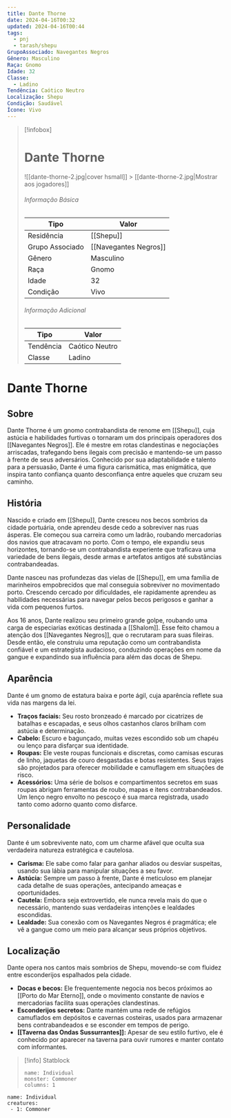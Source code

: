 ```yaml
---
title: Dante Thorne
date: 2024-04-16T00:32
updated: 2024-04-16T00:44
tags:
  - pnj
  - tarash/shepu
GrupoAssociado: Navegantes Negros
Gênero: Masculino
Raça: Gnomo
Idade: 32
Classe:
  - Ladino
Tendência: Caótico Neutro
Localização: Shepu
Condição: Saudável
Ícone: Vivo
---
```


> [!infobox]
>
> # Dante Thorne
>
> ![[dante-thorne-2.jpg|cover hsmall]] > [[dante-thorne-2.jpg|Mostrar aos jogadores]]
>
> ###### Informação Básica
>
> | Tipo            | Valor                 |
> | --------------- | --------------------- |
> | Residência      | [[Shepu]]             |
> | Grupo Associado | [[Navegantes Negros]] |
> | Gênero          | Masculino             |
> | Raça            | Gnomo                 |
> | Idade           | 32                    |
> | Condição        | Vivo                  |
>
> ###### Informação Adicional
>
> | Tipo      | Valor          |
> | --------- | -------------- |
> | Tendência | Caótico Neutro |
> | Classe    | Ladino         |

# Dante Thorne

## Sobre

Dante Thorne é um gnomo contrabandista de renome em [[Shepu]], cuja astúcia e habilidades furtivas o tornaram um dos principais operadores dos [[Navegantes Negros]]. Ele é mestre em rotas clandestinas e negociações arriscadas, trafegando bens ilegais com precisão e mantendo-se um passo à frente de seus adversários. Conhecido por sua adaptabilidade e talento para a persuasão, Dante é uma figura carismática, mas enigmática, que inspira tanto confiança quanto desconfiança entre aqueles que cruzam seu caminho.

## História

Nascido e criado em [[Shepu]], Dante cresceu nos becos sombrios da cidade portuária, onde aprendeu desde cedo a sobreviver nas ruas ásperas. Ele começou sua carreira como um ladrão, roubando mercadorias dos navios que atracavam no porto. Com o tempo, ele expandiu seus horizontes, tornando-se um contrabandista experiente que traficava uma variedade de bens ilegais, desde armas e artefatos antigos até substâncias contrabandeadas.

Dante nasceu nas profundezas das vielas de [[Shepu]], em uma família de marinheiros empobrecidos que mal conseguia sobreviver no movimentado porto. Crescendo cercado por dificuldades, ele rapidamente aprendeu as habilidades necessárias para navegar pelos becos perigosos e ganhar a vida com pequenos furtos.

Aos 16 anos, Dante realizou seu primeiro grande golpe, roubando uma carga de especiarias exóticas destinada a [[Shalom]]. Esse feito chamou a atenção dos [[Navegantes Negros]], que o recrutaram para suas fileiras. Desde então, ele construiu uma reputação como um contrabandista confiável e um estrategista audacioso, conduzindo operações em nome da gangue e expandindo sua influência para além das docas de Shepu.

## Aparência

Dante é um gnomo de estatura baixa e porte ágil, cuja aparência reflete sua vida nas margens da lei.

- **Traços faciais:** Seu rosto bronzeado é marcado por cicatrizes de batalhas e escapadas, e seus olhos castanhos claros brilham com astúcia e determinação.
- **Cabelo:** Escuro e bagunçado, muitas vezes escondido sob um chapéu ou lenço para disfarçar sua identidade.
- **Roupas:** Ele veste roupas funcionais e discretas, como camisas escuras de linho, jaquetas de couro desgastadas e botas resistentes. Seus trajes são projetados para oferecer mobilidade e camuflagem em situações de risco.
- **Acessórios:** Uma série de bolsos e compartimentos secretos em suas roupas abrigam ferramentas de roubo, mapas e itens contrabandeados. Um lenço negro envolto no pescoço é sua marca registrada, usado tanto como adorno quanto como disfarce.

## Personalidade

Dante é um sobrevivente nato, com um charme afável que oculta sua verdadeira natureza estratégica e cautelosa.

- **Carisma:** Ele sabe como falar para ganhar aliados ou desviar suspeitas, usando sua lábia para manipular situações a seu favor.
- **Astúcia:** Sempre um passo à frente, Dante é meticuloso em planejar cada detalhe de suas operações, antecipando ameaças e oportunidades.
- **Cautela:** Embora seja extrovertido, ele nunca revela mais do que o necessário, mantendo suas verdadeiras intenções e lealdades escondidas.
- **Lealdade:** Sua conexão com os Navegantes Negros é pragmática; ele vê a gangue como um meio para alcançar seus próprios objetivos.

## Localização

Dante opera nos cantos mais sombrios de Shepu, movendo-se com fluidez entre esconderijos espalhados pela cidade.

- **Docas e becos:** Ele frequentemente negocia nos becos próximos ao [[Porto do Mar Eterno]], onde o movimento constante de navios e mercadorias facilita suas operações clandestinas.
- **Esconderijos secretos:** Dante mantém uma rede de refúgios camuflados em depósitos e cavernas costeiras, usados para armazenar bens contrabandeados e se esconder em tempos de perigo.
- **[[Taverna das Ondas Sussurrantes]]:** Apesar de seu estilo furtivo, ele é conhecido por aparecer na taverna para ouvir rumores e manter contato com informantes.

> [!info] Statblock
>
> ```statblock
> name: Individual
> monster: Commoner
> columns: 1
> ```

```encounter-table
name: Individual
creatures:
 - 1: Commoner
```
